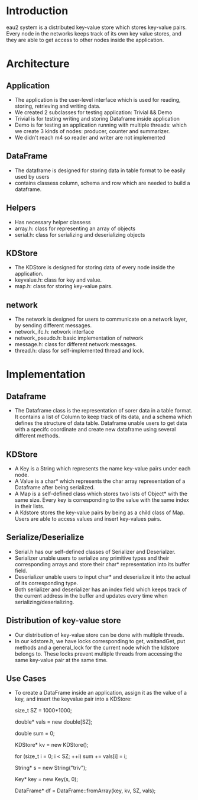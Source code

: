# Introduction 
eau2 system is a distributed key-value store which stores key-value pairs. Every node in the networks keeps track of its own key value stores, and they are able to get access to other nodes inside the application. 

# Architecture 
## Application 
- The application is the user-level interface which is used for reading, storing, retrieving and writing data. 
- We created 2 subclasses for testing application:  Trivial && Demo 
- Trivial is for testing writing and storing Dataframe inside application
- Demo is for testing an application running with multiple threads: which we create 3 kinds of nodes: producer, counter and summarizer.
- We didn't reach m4 so reader and writer are not implemented 
## DataFrame
- The dataframe is designed for storing data in table format to be easily used by users 
- contains classess column, schema and row which are needed to build a dataframe.
## Helpers 
- Has necessary helper classess 
- array.h: class for representing an array of objects 
- serial.h: class for serializing and deserializing objects
## KDStore
- The KDStore is designed for storing data of every node inside the application.
- keyvalue.h: class for key and value. 
- map.h: class for storing key-value pairs. 
## network 
- The network is designed for users to communicate on a
network layer, by sending different messages.  
- network_ifc.h: network interface
- network_pseudo.h: basic implementation of network  
- message.h: class for different network messages.
- thread.h: class for self-implemented thread and lock.


# Implementation 
## Dataframe
- The Dataframe class is the representation of sorer data in a table format. It contains a list of Column to keep track of its data, and a schema which defines the structure of data table. Dataframe unable users to get data with a specifc coordinate and create new dataframe using several different methods. 
## KDStore
- A Key is a String which represents the name key-value pairs under each node.
- A Value is a char* which represents the char array representation of a Dataframe after being serialized.
- A Map is a self-defined class which stores two lists of Object* with the same size. Every key is corresponding to the value with the same index in their lists. 
- A Kdstore stores the key-value pairs by being as a child class of Map. Users are able to access values and insert key-values pairs. 
## Serialize/Deserialize
- Serial.h has our self-defined classes of Serializer and Deserialzer.
- Serializer unable users to serialize any primitive types and their corresponding arrays and store their char* representation into its buffer field. 
- Deserializer unable users to input char* and deserialize it into the actual of its corresponding type.
- Both serializer and deserializer has an index field which keeps track of the current address in the buffer and updates every time when serializing/deserializing.
## Distribution of key-value store
- Our distribution of key-value store can be done with multiple threads.
- In our kdstore.h, we have locks corresponding to get, waitandGet, put methods and a general_lock for the current node which the kdstore belongs to. These locks prevent multiple threads from accessing the same key-value pair at the same time.  


## Use Cases
- To create a DataFrame inside an application, assign it as the value of a key, and insert the keyvalue pair into a KDStore:
    
    size_t SZ = 1000*1000;
    
    double* vals = new double[SZ];
    
    double sum = 0;
    
    KDStore* kv = new KDStore();
    
    for (size_t i = 0; i < SZ; ++i) sum += vals[i] = i;
    
    String* s = new String("triv");
    
    Key* key = new Key(s, 0);
    
    DataFrame* df = DataFrame::fromArray(key, kv, SZ, vals);

